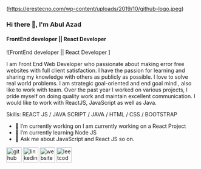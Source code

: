 (https://erestecno.com/wp-content/uploads/2019/10/github-logo.jpeg)
### Hi there 👋, I'm Abul Azad
#### FrontEnd developer || React Developer 
![FrontEnd developer || React Developer ]

I am Front End Web Developer who passionate about making error free websites with full client satisfaction. I have the passion for learning and sharing my knowledge with others as publicly as possible. I love to solve real world problems. I am strategic goal-oriented and end goal mind , also like to work with team. Over the past year I worked on various projects, I pride myself on doing quality work and maintain excellent communication.
I would like to  work with ReactJS, JavaScript as well as Java.



Skills: REACT JS / JAVA SCRIPT / JAVA /  HTML / CSS / BOOTSTRAP

- 🔭 I’m currently working on I am currently working on a React  Project 
- 🌱 I’m currently learning Node JS 
- 💬 Ask me about JavaScript and React JS so on. 


[<img src='https://cdn.jsdelivr.net/npm/simple-icons@3.0.1/icons/github.svg' alt='github' height='40'>](https://github.com/AFAzad)  [<img src='https://cdn.jsdelivr.net/npm/simple-icons@3.0.1/icons/linkedin.svg' alt='linkedin' height='40'>](https://www.linkedin.com/in/https://www.linkedin.com/in/abul-azad-225893155/)  [<img src='https://cdn.jsdelivr.net/npm/simple-icons@3.0.1/icons/icloud.svg' alt='website' height='40'>](https://afazad.github.io/My-personal-Portfolio/)  [<img src='https://cdn.jsdelivr.net/npm/simple-icons@3.0.1/icons/leetcode.svg' alt='leetcode' height='40'>](abul_azad)  

